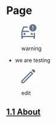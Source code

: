 # Page

<div align="left">

<figure><img src=".gitbook/assets/Collision detection.svg" alt=""><figcaption><p>warning</p></figcaption></figure>

</div>

* we are testing

<div align="left">

<figure><img src=".gitbook/assets/Edit.svg" alt=""><figcaption><p>edit</p></figcaption></figure>

</div>

## [1.1 About](./#1.1-about)
